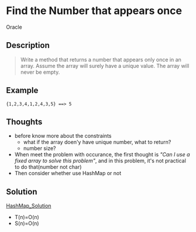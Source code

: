 # Find the Number that appears once

Oracle

## Description
> Write a method that returns a number that appears only once in an array.
> Assume the array will surely have a unique value. The array will never be empty.

## Example
```
{1,2,3,4,1,2,4,3,5} ==> 5
```
## Thoughts
* before know more about the constraints
  - what if the array doen'y have unique number, what to return?
  - number size?
* When meet the problem with occurance, the first thought is _"Can I use a fixed array to solve this problem"_, and in this problem, it's not practical to do that(number not char)
* Then consider whether use HashMap or not

## Solution
[HashMap_Solution]()
  - T(n)=O(n)
  - S(n)=O(n)
